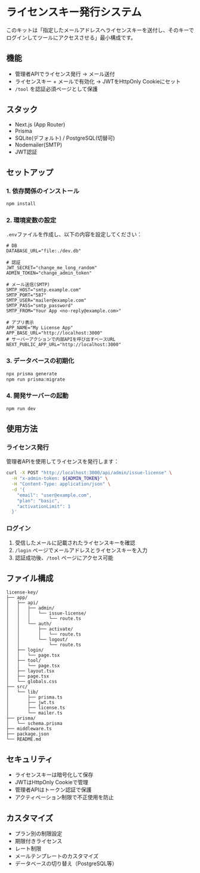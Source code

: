 # ライセンスキー発行システム

このキットは「指定したメールアドレスへライセンスキーを送付し、そのキーでログインしてツールにアクセスさせる」最小構成です。

## 機能

- 管理者APIでライセンス発行 → メール送付
- ライセンスキー + メールで有効化 → JWTをHttpOnly Cookieにセット
- `/tool` を認証必須ページとして保護

## スタック

- Next.js (App Router)
- Prisma
- SQLite(デフォルト) / PostgreSQL(切替可)
- Nodemailer(SMTP)
- JWT認証

## セットアップ

### 1. 依存関係のインストール

```bash
npm install
```

### 2. 環境変数の設定

`.env`ファイルを作成し、以下の内容を設定してください：

```env
# DB
DATABASE_URL="file:./dev.db"

# 認証
JWT_SECRET="change_me_long_random"
ADMIN_TOKEN="change_admin_token"

# メール送信(SMTP)
SMTP_HOST="smtp.example.com"
SMTP_PORT="587"
SMTP_USER="mailer@example.com"
SMTP_PASS="smtp_password"
SMTP_FROM="Your App <no-reply@example.com>"

# アプリ表示
APP_NAME="My License App"
APP_BASE_URL="http://localhost:3000"
# サーバーアクションで内部APIを呼び出すベースURL
NEXT_PUBLIC_APP_URL="http://localhost:3000"
```

### 3. データベースの初期化

```bash
npx prisma generate
npm run prisma:migrate
```

### 4. 開発サーバーの起動

```bash
npm run dev
```

## 使用方法

### ライセンス発行

管理者APIを使用してライセンスを発行します：

```bash
curl -X POST "http://localhost:3000/api/admin/issue-license" \
  -H "x-admin-token: ${ADMIN_TOKEN}" \
  -H "Content-Type: application/json" \
  -d '{
    "email": "user@example.com",
    "plan": "basic",
    "activationLimit": 1
  }'
```

### ログイン

1. 受信したメールに記載されたライセンスキーを確認
2. `/login` ページでメールアドレスとライセンスキーを入力
3. 認証成功後、`/tool` ページにアクセス可能

## ファイル構成

```
license-key/
├── app/
│   ├── api/
│   │   ├── admin/
│   │   │   └── issue-license/
│   │   │       └── route.ts
│   │   └── auth/
│   │       ├── activate/
│   │       │   └── route.ts
│   │       └── logout/
│   │           └── route.ts
│   ├── login/
│   │   └── page.tsx
│   ├── tool/
│   │   └── page.tsx
│   ├── layout.tsx
│   ├── page.tsx
│   └── globals.css
├── src/
│   └── lib/
│       ├── prisma.ts
│       ├── jwt.ts
│       ├── license.ts
│       └── mailer.ts
├── prisma/
│   └── schema.prisma
├── middleware.ts
├── package.json
└── README.md
```

## セキュリティ

- ライセンスキーは暗号化して保存
- JWTはHttpOnly Cookieで管理
- 管理者APIはトークン認証で保護
- アクティベーション制限で不正使用を防止

## カスタマイズ

- プラン別の制限設定
- 期限付きライセンス
- レート制限
- メールテンプレートのカスタマイズ
- データベースの切り替え（PostgreSQL等）
